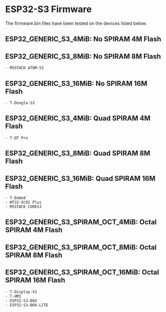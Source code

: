 # ESP32-S3 Firmware

The firmware.bin files have been tested on the devices listed below.

## ESP32_GENERIC_S3_4MiB: No SPIRAM 4M Flash

## ESP32_GENERIC_S3_8MiB: No SPIRAM 8M Flash

    - M5STACK ATOM-S3

## ESP32_GENERIC_S3_16MiB: No SPIRAM 16M Flash

    - T-Dongle-S3

## ESP32_GENERIC_S3_4MiB: Quad SPIRAM 4M Flash

    - T-QT Pro

## ESP32_GENERIC_S3_8MiB: Quad SPIRAM 8M Flash

## ESP32_GENERIC_S3_16MiB: Quad SPIRAM 16M Flash

    - T-Embed
    - WT32-SC01 Plus
    - M5STACK CORES3

## ESP32_GENERIC_S3_SPIRAM_OCT_4MiB: Octal SPIRAM 4M Flash

## ESP32_GENERIC_S3_SPIRAM_OCT_8MiB: Octal SPIRAM 8M Flash

## ESP32_GENERIC_S3_SPIRAM_OCT_16MiB: Octal SPIRAM 16M Flash

    - T-Display-S3
    - T-HMI
    - ESP32-S3-BOX
    - ESP32-S3-BOX-LITE
